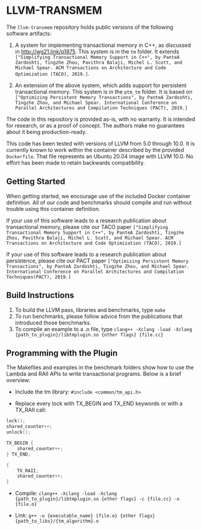 # LLVM-TRANSMEM

The `llvm-transmem` repository holds public versions of the following software
artifacts:

1. A system for implementing transactional memory in C++, as discussed in
   <http://wg21.link/p1875>.  This system is in the `tm` folder.  It extends
   `["Simplifying Transactional Memory Support in C++", by PanteA Zardoshti,
   Tingzhe Zhou, Pavithra Balaji, Michel L. Scott, and Michael Spear. ACM
   Transactions on Architecture and Code Optimization (TACO), 2019.]`.

2. An extension of the above system, which adds support for persistent
   transactional memory.  This system is in the `ptm_tm` folder.  It is based on
   `["Optimizing Persistent Memory Transactions", by PanteA Zardoshti, Tingzhe
   Zhou, and Michael Spear. International Conference on Parallel Architectures
   and Compilation Techniques (PACT), 2019.]`

The code in this repository is provided as-is, with no warranty.  It is intended
for research, or as a proof of concept.  The authors make no guarantees about it
being production-ready.

This code has been tested with versions of LLVM from 5.0 through 10.0.  It is
currently known to work within the container described by the provided
`Dockerfile`.  That file represents an Ubuntu 20.04 image with LLVM 10.0.  No
effort has been made to retain backwards compatibility.

## Getting Started

When getting started, we encourage use of the included Docker container
definition.  All of our code and benchmarks should compile and run without
trouble using this container definition.

If your use of this software leads to a research publication about transactional
memory, please cite our TACO paper `["Simplifying Transactional Memory Support
in C++", by PanteA Zardoshti, Tingzhe Zhou, Pavithra Balaji, Michel L. Scott,
and Michael Spear. ACM Transactions on Architecture and Code Optimization
(TACO), 2019.]`

If your use of this software leads to a research publication about persistence,
please cite our PACT paper `["Optimizing Persistent Memory Transactions", by
PanteA Zardoshti, Tingzhe Zhou, and Michael Spear. International Conference on
Parallel Architectures and Compilation Techniques(PACT), 2019.]`

## Build Instructions

1. To build the LLVM pass, libraries and benchmarks, type `make`
2. To run benchmarks, please follow advice from the publications that introduced
   those benchmarks.
3. To compile an example to a .o file, type `clang++ -Xclang -load -Xclang {path_to_plugin}/libtmplugin.so {other flags} {file.cc}`

## Programming with the Plugin

The Makefiles and examples in the benchmark folders show how to use the Lambda
and RAII APIs to write transactional programs.  Below is a brief overview:

* Include the tm library: `#include <common/tm_api.h>`

* Replace every lock with TX_BEGIN and TX_END keywords or with a TX_RAII call:

```c++
lock();
shared_counter++;
unlock();
```

```c++
TX_BEGIN {
    shared_counter++;
} TX_END;
```

```c++
{
    TX_RAII;
    shared_counter++;
}
```

* Compile:  `clang++ -Xclang -load -Xclang {path_to_plugin}/libtmplugin.so {other flags} -c {file.cc} -o {file.o}`

* Link: `g++ -o {executable_name} {file.o} {other flags} {path_to_libs}/{tm_algorithm}.o`
